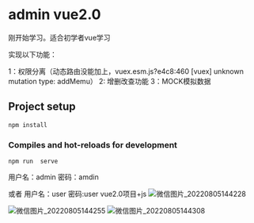 # admin vue2.0

刚开始学习。适合初学者vue学习



实现以下功能：

1：权限分离（动态路由没能加上，vuex.esm.js?e4c8:460 [vuex] unknown mutation type: addMemu）
2: 增删改查功能
3：MOCK模拟数据



## Project setup
```
npm install
```

### Compiles and hot-reloads for development
```
npm run  serve
```
用户名：admin
密码：amdin

或者
用户名：user
密码:user
vue2.0项目+js
![微信图片_20220805144228](https://user-images.githubusercontent.com/26128945/183017911-a472e1d1-99bd-4fd3-99ea-8c4c87c7e3cf.png)

![微信图片_20220805144255](https://user-images.githubusercontent.com/26128945/183017876-e0b81271-eee4-4940-aeb2-737518aa2125.png)
![微信图片_20220805144308](https://user-images.githubusercontent.com/26128945/183017895-3ee269b8-8354-4faa-83fd-f55576f80111.png)
